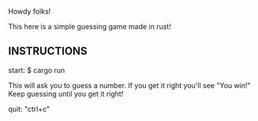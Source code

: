 Howdy folks!

This here is a simple guessing game made in rust!

INSTRUCTIONS
------------
start: $ cargo run

This will ask you to guess a number. 
If you get it right you'll see "You win!"
Keep guessing until you get it right!

quit: "ctrl+c"
